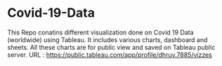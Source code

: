 # Covid-19-Data

This Repo conatins different visualization done on Covid 19 Data (worldwide) using Tableau.
It includes various charts, dashboard and sheets.
All these charts are for public view and saved on Tableau public server.
URL : https://public.tableau.com/app/profile/dhruv.7885/vizzes
